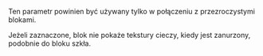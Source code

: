 Ten parametr powinien być używany tylko w połączeniu z przezroczystymi blokami.

Jeżeli zaznaczone, blok nie pokaże tekstury cieczy, kiedy jest zanurzony, podobnie do bloku szkła.
